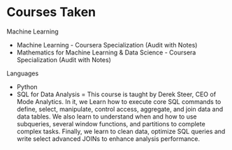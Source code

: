 # Courses Taken

Machine Learning
- Machine Learning - Coursera Specialization (Audit with Notes)
- Mathematics for Machine Learning & Data Science - Coursera Specialization (Audit with Notes)


Languages
 - Python
 - SQL for Data Analysis = This course is taught by Derek Steer, CEO of Mode Analytics. In it, we Learn how to execute core SQL commands to define, select, manipulate, control access, aggregate, and join data and data tables. We also learn to understand when and how to use subqueries, several window functions, and partitions to complete complex tasks. Finally, we learn to clean data, optimize SQL queries and write select advanced JOINs to enhance analysis performance.

